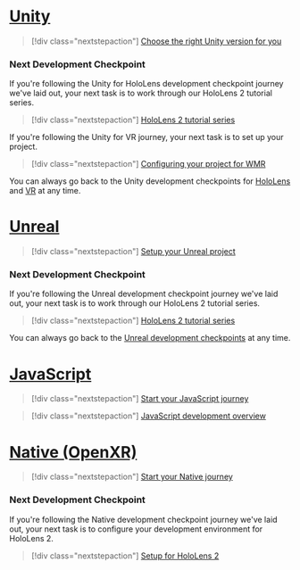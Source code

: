 # [Unity](#tab/unity)

> [!div class="nextstepaction"]
> [Choose the right Unity version for you](../unity/choosing-unity-version.md)

### Next Development Checkpoint

If you're following the Unity for HoloLens development checkpoint journey we've laid out, your next task is to work through our HoloLens 2 tutorial series.

> [!div class="nextstepaction"]
> [HoloLens 2 tutorial series](/learn/paths/beginner-hololens-2-tutorials/)

If you're following the Unity for VR journey, your next task is to set up your project.

> [!div class="nextstepaction"]
> [Configuring your project for WMR](../unity/configure-unity-project.md)

You can always go back to the Unity development checkpoints for [HoloLens](../unity/unity-development-overview.md#1-getting-started) and [VR](../unity/unity-development-wmr-overview.md#1-getting-started) at any time.

# [Unreal](#tab/unreal)

> [!div class="nextstepaction"]
> [Setup your Unreal project](../unreal/unreal-project-setup.md)

### Next Development Checkpoint

If you're following the Unreal development checkpoint journey we've laid out, your next task is to work through our HoloLens 2 tutorial series.

> [!div class="nextstepaction"]
> [HoloLens 2 tutorial series](../unreal/tutorials/unreal-uxt-ch1.md)

You can always go back to the [Unreal development checkpoints](../unreal/unreal-development-overview.md#1-getting-started) at any time.

# [JavaScript](#tab/javascript)

> [!div class="nextstepaction"]
> [Start your JavaScript journey](..//javascript/tutorials/babylonjs-webxr-helloworld/introduction-01.md)

> [!div class="nextstepaction"]
> [JavaScript development overview](../javascript/javascript-development-overview.md) 

# [Native (OpenXR)](#tab/native)

> [!div class="nextstepaction"]
> [Start your Native journey](../native/directx-development-overview.md)

### Next Development Checkpoint

If you're following the Native development checkpoint journey we've laid out, your next task is to configure your development environment for HoloLens 2.

> [!div class="nextstepaction"]
> [Setup for HoloLens 2](../native/openxr-getting-started.md#getting-started-with-openxr-for-hololens-2)